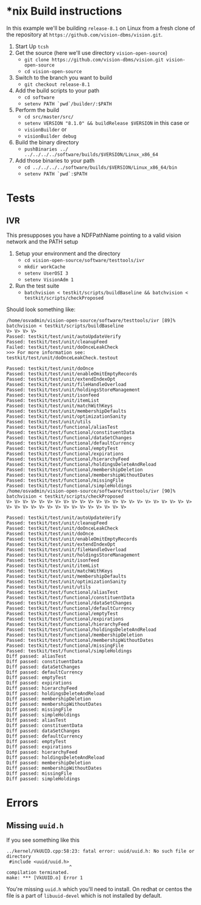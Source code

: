 # *nix Build instructions

In this example we'll be building `release-8.1` on Linux from a fresh clone of the repository at `https://github.com/vision-dbms/vision.git`.  

1. Start Up `tcsh`
1. Get the source (here we'll use directory `vision-open-source`)
   * `git clone https://github.com/vision-dbms/vision.git vision-open-source`
   * `cd vision-open-source`
1. Switch to the branch you want to build
   * `git checkout release-8.1`
1. Add the build scripts to your path
   * `cd software`
   * ``setenv PATH `pwd`/builder/:$PATH``
1. Perform the build
   * `cd src/master/src/`
   * `setenv VERSION "8.1.0" && buildRelease $VERSION` in this case or
   * `visionBuilder` or
   * `visionBuilder debug`
1. Build the binary directory
   * `pushBinaries ../ ../../../../software/builds/$VERSION/Linux_x86_64`
1. Add those binaries to your path
   * `cd ../../../../software/builds/$VERSION/Linux_x86_64/bin`
   * ``setenv PATH `pwd`:$PATH``
   
   
# Tests

## IVR

This presupposes you have a NDFPathName pointing to a valid vision network and the PATH setup 

1. Setup your environment and the directory
   * `cd vision-open-source/software/testtools/ivr`
   * `mkdir workCache`
   * `setenv UserOSI 3`
   * `setenv VisionAdm 1`
1. Run the test suite
   * `batchvision < testkit/scripts/buildBaseline && batchvision < testkit/scripts/checkProposed`
   
Should look something like:

```
/home/osvadmin/vision-open-source/software/testtools/ivr [89]% batchvision < testkit/scripts/buildBaseline
V> V> V> V>
Passed: testkit/test/unit/autoUpdateVerify
Passed: testkit/test/unit/cleanupFeed
Failed: testkit/test/unit/doOnceLeakCheck
>>> For more information see: testkit/test/unit/doOnceLeakCheck.testout

Passed: testkit/test/unit/doOnce
Passed: testkit/test/unit/enableOmitEmptyRecords
Passed: testkit/test/unit/extendIndexOpt
Passed: testkit/test/unit/fileHandleOverload
Passed: testkit/test/unit/holdingsStoreManagement
Passed: testkit/test/unit/isonfeed
Passed: testkit/test/unit/itemList
Passed: testkit/test/unit/matchWithKeys
Passed: testkit/test/unit/membershipDefaults
Passed: testkit/test/unit/optimizationSanity
Passed: testkit/test/unit/utils
Passed: testkit/test/functional/aliasTest
Passed: testkit/test/functional/constituentData
Passed: testkit/test/functional/dataSetChanges
Passed: testkit/test/functional/defaultCurrency
Passed: testkit/test/functional/emptyTest
Passed: testkit/test/functional/expirations
Passed: testkit/test/functional/hierarchyFeed
Passed: testkit/test/functional/holdingsDeleteAndReload
Passed: testkit/test/functional/membershipDeletion
Passed: testkit/test/functional/membershipWithoutDates
Passed: testkit/test/functional/missingFile
Passed: testkit/test/functional/simpleHoldings
/home/osvadmin/vision-open-source/software/testtools/ivr [90]% batchvision < testkit/scripts/checkProposed
V> V> V> V> V> V> V> V> V> V> V> V> V> V> V> V> V> V> V> V> V> V> V> V> V> V> V> V> V> V> V> V> V> V> V> V> V> V>

Passed: testkit/test/unit/autoUpdateVerify
Passed: testkit/test/unit/cleanupFeed
Passed: testkit/test/unit/doOnceLeakCheck
Passed: testkit/test/unit/doOnce
Passed: testkit/test/unit/enableOmitEmptyRecords
Passed: testkit/test/unit/extendIndexOpt
Passed: testkit/test/unit/fileHandleOverload
Passed: testkit/test/unit/holdingsStoreManagement
Passed: testkit/test/unit/isonfeed
Passed: testkit/test/unit/itemList
Passed: testkit/test/unit/matchWithKeys
Passed: testkit/test/unit/membershipDefaults
Passed: testkit/test/unit/optimizationSanity
Passed: testkit/test/unit/utils
Passed: testkit/test/functional/aliasTest
Passed: testkit/test/functional/constituentData
Passed: testkit/test/functional/dataSetChanges
Passed: testkit/test/functional/defaultCurrency
Passed: testkit/test/functional/emptyTest
Passed: testkit/test/functional/expirations
Passed: testkit/test/functional/hierarchyFeed
Passed: testkit/test/functional/holdingsDeleteAndReload
Passed: testkit/test/functional/membershipDeletion
Passed: testkit/test/functional/membershipWithoutDates
Passed: testkit/test/functional/missingFile
Passed: testkit/test/functional/simpleHoldings
Diff passed: aliasTest
Diff passed: constituentData
Diff passed: dataSetChanges
Diff passed: defaultCurrency
Diff passed: emptyTest
Diff passed: expirations
Diff passed: hierarchyFeed
Diff passed: holdingsDeleteAndReload
Diff passed: membershipDeletion
Diff passed: membershipWithoutDates
Diff passed: missingFile
Diff passed: simpleHoldings
Diff passed: aliasTest
Diff passed: constituentData
Diff passed: dataSetChanges
Diff passed: defaultCurrency
Diff passed: emptyTest
Diff passed: expirations
Diff passed: hierarchyFeed
Diff passed: holdingsDeleteAndReload
Diff passed: membershipDeletion
Diff passed: membershipWithoutDates
Diff passed: missingFile
Diff passed: simpleHoldings
```
   
   
# Errors

## Missing `uuid.h`

If you see something like this

``` 
../kernel/VkUUID.cpp:58:23: fatal error: uuid/uuid.h: No such file or directory
 #include <uuid/uuid.h>
                       ^
compilation terminated.
make: *** [VkUUID.o] Error 1
```

You're missing `uuid.h` which you'll need to install.  On redhat or centos the file is a part of `libuuid-devel` which is not installed by default.
